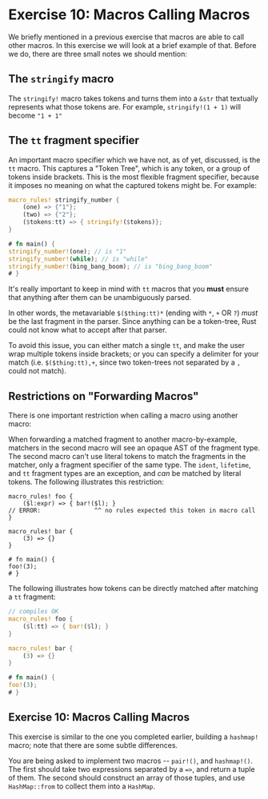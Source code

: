 # Exercise 10: Macros Calling Macros

We briefly mentioned in a previous exercise that macros are able to call
other macros. In this exercise we will look at a brief example of that.
Before we do, there are three small notes we should mention:

## The `stringify` macro

The `stringify!` macro takes tokens and turns them into a `&str` that
textually represents what those tokens are. For example, `stringify!(1 + 1)`
will become `"1 + 1"`

## The `tt` fragment specifier

An important macro specifier which we have not, as of yet, discussed,
is the `tt` macro. This captures a "Token Tree", which is any token,
or a group of tokens inside brackets. This is the most flexible
fragment specifier, because it imposes no meaning on what the captured
tokens might be. For example:

``` rust
macro_rules! stringify_number {
    (one) => {"1"};
    (two) => {"2"};
    ($tokens:tt) => { stringify!($tokens)};
}

# fn main() {
stringify_number!(one); // is "1"
stringify_number!(while); // is "while"
stringify_number!(bing_bang_boom); // is "bing_bang_boom"
# }
```

It's really important to keep in mind with `tt` macros that you **must**
ensure that anything after them can be unambiguously parsed.

In other words, the metavariable `$($thing:tt)*` (ending with `*`, `+` OR `?`) *must*
be the last fragment in the parser. Since anything can be a token-tree, Rust could
not know what to accept after that parser.

To avoid this issue, you can either match a single `tt`, and make the user wrap multiple tokens
inside brackets; or you can specify a delimiter for your match (i.e. `$($thing:tt),+`, since
two token-trees not separated by a `,` could not match).

## Restrictions on "Forwarding Macros"

There is one important restriction when calling a macro using another macro:

When forwarding a matched fragment to another macro-by-example, matchers in the
second macro will see an opaque AST of the fragment type. The second macro can't
use literal tokens to match the fragments in the matcher, only a fragment
specifier of the same type. The `ident`, `lifetime`, and `tt` fragment types are an
exception, and *can* be matched by literal tokens. The following illustrates this
restriction:

```rust,ignore
macro_rules! foo {
    ($l:expr) => { bar!($l); }
// ERROR:               ^^ no rules expected this token in macro call
}

macro_rules! bar {
    (3) => {}
}

# fn main() {
foo!(3);
# }
```

The following illustrates how tokens can be directly matched after matching a `tt` fragment:


```rust
// compiles OK
macro_rules! foo {
    ($l:tt) => { bar!($l); }
}

macro_rules! bar {
    (3) => {}
}

# fn main() {
foo!(3);
# }
```

## Exercise 10: Macros Calling Macros

This exercise is similar to the one you completed earlier, building a
`hashmap!` macro; note that there are some subtle differences.

You are being asked to implement two macros -- `pair!()`, and `hashmap!()`.
The first should take two expressions separated by a `=>`, and return a tuple of them.
The second should construct an array of those tuples, and use `HashMap::from` to
collect them into a `HashMap`.

